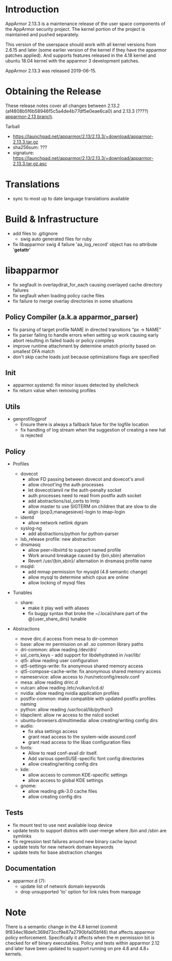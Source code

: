 Introduction
============

AppArmor 2.13.3 is a maintenance release of the user space components
of the AppArmor security project. The kernel portion of the project
is maintained and pushed separately.

This version of the userspace should work with all kernel versions from
2.6.15 and later (some earlier version of the kernel if they have the
apparmor patches applied). And supports features released in the 4.18
kernel and ubuntu 18.04 kernel with the apparmor 3 development patches.

AppArmor 2.13.3 was released 2019-06-15.


# Obtaining the Release
These release notes cover all changes between 2.13.2 (af4808b5f6b58946f5c5a4de4b77df5e0eae6ca0) and 2.13.3 (????) [apparmor-2.13 branch](https://gitlab.com/apparmor/apparmor/tree/apparmor-2.13).

Tarball
-   <https://launchpad.net/apparmor/2.13/2.13.3/+download/apparmor-2.13.3.tar.gz>
-   sha256sum: ???
-   signature: <https://launchpad.net/apparmor/2.13/2.13.3/+download/apparmor-2.13.3.tar.gz.asc>

# Translations
- sync to most up to date language translations available

# Build & Infrastructure
- add files to .gitignore
  - swig auto generated files for ruby
- fix libapparmor swig 4 failure 'aa_log_record' object has no attribute '__getattr__'


# libapparmor
- fix segfault in overlaydirat_for_each causing overlayed cache directory failures
- fix segfault when loading policy cache files
- fix failure to merge overlay directories in some situations

Policy Compiler (a.k.a apparmor\_parser)
----------------------------------------
- fix parsing of target profile NAME in directed transitions “px -> NAME"
- fix parser failing to handle errors when setting up work causing early abort resulting in failed loads or policy compiles
- improve runtime attachment by determine xmatch priority based on smallest DFA match
- don't skip cache loads just because optimizations flags are specified


Init
----
- apparmor.systemd: fix minor issues detected by shellcheck
- fix return value when removing profiles


Utils
-----

-  genprof/logprof
   - Ensure there is always a fallback falue for the logfile location
   - fix handling of log stream when the suggestion of creating a new hat is rejected

Policy
------
- Profiles
  - dovecot
    - allow FD passing between dovecot and dovecot's anvil
    - allow chroot'ing the auth processes
    - let dovecot/anvil rw the auth-penalty socket
    - auth processes need to read from postfix auth socket
    - add abstractions/ssl_certs to lmtp
    - allow master to use SIGTERM on children that are slow to die
    - align {pop3,managesieve}-login to imap-login
  - identd
    - allow network netlink dgram
  - syslog-ng
    - add abstractions/python for python-parser
  - lsb_release profile: new abstraction
  - dnsmasq:
    - allow peer=libvirtd to support named profile
    - Work around breakage caused by {bin,sbin} alternation
    - Revert /usr/{bin,sbin}/ alternation in dnsmasq profile name
  - msqld:
    - add mmap permission for mysqld (4.8 semantic change)
    - allow mysql to determine which cpus are online
    - allow locking of mysql files


- Tunables
  - share:
    - make it play well with aliases
    - fix buggy syntax that broke the ~/.local/share part of the @{user_share_dirs} tunable

- Abstractions
  - move dirc.d access from mesa to dir-common
  - base: allow mr permission on all *.so* common library paths
  - dri-common: allow reading /dev/dri/
  - ssl_certs,keys - add support for libdehydrated in /var/lib/
  - qt5: allow reading user configuration
  - qt5-settings-write: fix anonymous shared memory access
  - qt5-compose-cache-write: fix anonymous shared memory access
  - nameservice: allow access to /run/netconfig/resolv.conf
  - mesa: allow reading drirc.d
  - vulcan:  allow reading /etc/vulkan/icd.d/
  - nvidia: allow reading nvidia application profiles
  - postfix-common: make compatible with updated postfix profiles naming
  - python: allow reading /usr/local/lib/python3
  - ldapclient: allow rw access to the nslcd socket
  - ubuntu-browsers.d/multimedia: allow creating/writing config dirs
  - audio:
    - fix alsa settings access
    - grant read access to the system-wide asound.conf
    - grant read access to the libao configuration files
  - fonts:
    - Allow to read conf-avail dir itself.
    - Add various openSUSE-specific font config directories
    - allow creating/writing config dirs
  - kde:
    - allow access to common KDE-specific settings
    - allow access to global KDE settings
  - gnome:
    - allow reading gtk-3.0 cache files
    - allow creating config dirs


Tests
-----
- fix mount test to use next available loop device
- update tests to support distros with user-merge where /bin and /sbin are symlinks
- fix regression test failures around new binary cache layout
- update tests for new network domain keywords
- update tests for base abstraction changes


Documentation
-------------
- apparmor.d (7):
  - update list of network domain keywords
  - drop unsupported 'to' option for link rules from manpage

Note
====

There is a semantic change in the 4.8 kernel (commit
9f834ec18defc369d73ccf9e87a2790bfa05bf46) that affects apparmor policy
enforcement. Specifically it affects when the m permission bit is
checked for elf binary executables. Policy and tests within apparmor
2.12 and later have been updated to support running on pre 4.8 and 4.8+ kernels.